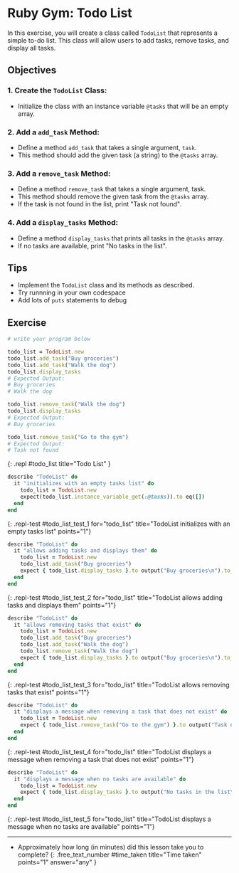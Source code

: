 # Ruby Gym: Todo List
In this exercise, you will create a class called `TodoList` that represents a simple to-do list. This class will allow users to add tasks, remove tasks, and display all tasks.

## Objectives

### 1. Create the `TodoList` Class:
- Initialize the class with an instance variable `@tasks` that will be an empty array.

### 2. Add a `add_task` Method:
- Define a method `add_task` that takes a single argument, `task`.
- This method should add the given task (a string) to the `@tasks` array.

### 3. Add a `remove_task` Method:
- Define a method `remove_task` that takes a single argument, task.
- This method should remove the given task from the `@tasks` array.
- If the task is not found in the list, print "Task not found".

### 4. Add a `display_tasks` Method:
- Define a method `display_tasks` that prints all tasks in the `@tasks` array.
- If no tasks are available, print "No tasks in the list".

## Tips
- Implement the `TodoList` class and its methods as described.
- Try runnning in your own codespace
- Add lots of `puts` statements to debug

## Exercise

```ruby
# write your program below

todo_list = TodoList.new
todo_list.add_task("Buy groceries")
todo_list.add_task("Walk the dog")
todo_list.display_tasks
# Expected Output:
# Buy groceries
# Walk the dog

todo_list.remove_task("Walk the dog")
todo_list.display_tasks
# Expected Output:
# Buy groceries

todo_list.remove_task("Go to the gym")
# Expected Output:
# Task not found
```
{: .repl #todo_list title="Todo List" }

<!-- Solution
```ruby
class TodoList
  def initialize
    @tasks = []
  end

  def add_task(task)
    @tasks << task
  end

  def remove_task(task)
    if @tasks.include?(task)
      @tasks.delete(task)
    else
      puts "Task not found"
    end
  end

  def display_tasks
    if @tasks.empty?
      puts "No tasks in the list"
    else
      @tasks.each { |task| puts task }
    end
  end
end
``` -->

```ruby
describe "TodoList" do
  it "initializes with an empty tasks list" do
    todo_list = TodoList.new
    expect(todo_list.instance_variable_get(:@tasks)).to eq([])
  end
end
```
{: .repl-test #todo_list_test_1 for="todo_list" title="TodoList initializes with an empty tasks list" points="1"}

```ruby
describe "TodoList" do
  it "allows adding tasks and displays them" do
    todo_list = TodoList.new
    todo_list.add_task("Buy groceries")
    expect { todo_list.display_tasks }.to output("Buy groceries\n").to_stdout
  end
end
```
{: .repl-test #todo_list_test_2 for="todo_list" title="TodoList allows adding tasks and displays them" points="1"}

```ruby
describe "TodoList" do
  it "allows removing tasks that exist" do
    todo_list = TodoList.new
    todo_list.add_task("Buy groceries")
    todo_list.add_task("Walk the dog")
    todo_list.remove_task("Walk the dog")
    expect { todo_list.display_tasks }.to output("Buy groceries\n").to_stdout
  end
end
```
{: .repl-test #todo_list_test_3 for="todo_list" title="TodoList allows removing tasks that exist" points="1"}

```ruby
describe "TodoList" do
  it "displays a message when removing a task that does not exist" do
    todo_list = TodoList.new
    expect { todo_list.remove_task("Go to the gym") }.to output("Task not found\n").to_stdout
  end
end
```
{: .repl-test #todo_list_test_4 for="todo_list" title="TodoList displays a message when removing a task that does not exist" points="1"}

```ruby
describe "TodoList" do
  it "displays a message when no tasks are available" do
    todo_list = TodoList.new
    expect { todo_list.display_tasks }.to output("No tasks in the list\n").to_stdout
  end
end
```
{: .repl-test #todo_list_test_5 for="todo_list" title="TodoList displays a message when no tasks are available" points="1"}

---

- Approximately how long (in minutes) did this lesson take you to complete?
{: .free_text_number #time_taken title="Time taken" points="1" answer="any" }
